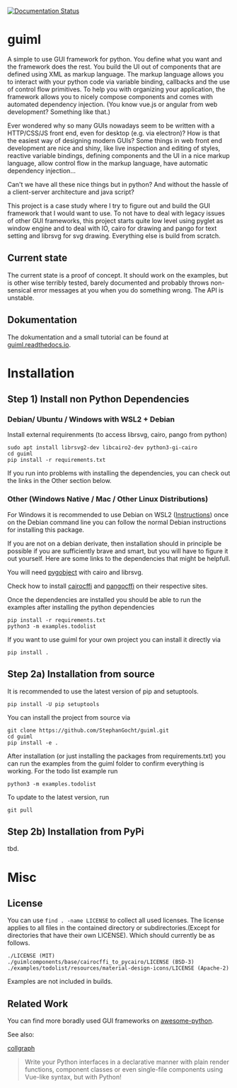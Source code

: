 [![Documentation Status](https://readthedocs.org/projects/guiml/badge/?version=latest)](https://guiml.readthedocs.io/en/latest/?badge=latest)

guiml
=====

A simple to use GUI framework for python. You define what you want and the
framework does the rest. You build the UI out of components that are defined
using XML as markup language. The markup language allows you to interact with
your python code via variable binding, callbacks and the use of control flow
primitives. To help you with organizing your application, the framework
allows you to nicely compose components and comes with automated dependency
injection. (You know vue.js or angular from web development? Something like
that.)

Ever wondered why so many GUIs nowadays seem to be written with a HTTP/CSS/JS
front end, even for desktop (e.g. via electron)? How is that the easiest way
of designing modern GUIs? Some things in web front end development are nice
and shiny, like live inspection and editing of styles, reactive variable
bindings, defining components and the UI in a nice markup language, allow
control flow in the markup language, have automatic dependency injection...

Can't we have all these nice things but in python? And without the hassle of a
client-server architecture and java script?

This project is a case study where I try to figure out and build the GUI
framework that I would want to use. To not have to deal with legacy issues of
other GUI frameworks, this project starts quite low level using pyglet as
window engine and to deal with IO, cairo for drawing and pango for text
setting and librsvg for svg drawing. Everything else is build from scratch.

Current state
-------------

The current state is a proof of concept. It should work on the examples, but
is other wise terribly tested, barely documented and probably throws
non-sensical error messages at you when you do something wrong. The API is
unstable.

Dokumentation
-------------

The dokumentation and a small tutorial can be found at
[guiml.readthedocs.io](https://guiml.readthedocs.io/en/latest/).


Installation
============

Step 1) Install non Python Dependencies
---------------------------------------

### Debian/ Ubuntu / Windows with WSL2 + Debian

Install external requirenments (to access librsvg, cairo, pango from python)

    sudo apt install librsvg2-dev libcairo2-dev python3-gi-cairo
    cd guiml
    pip install -r requirements.txt

If you run into problems with installing the dependencies, you can check out
the links in the Other section below.

### Other (Windows Native / Mac / Other Linux Distributions)

For Windows it is recommended to use Debian on WSL2 ([Instructions](https://wiki.debian.org/InstallingDebianOn/Microsoft/Windows/SubsystemForLinux))
once on the Debian command line you can follow the normal Debian instructions
for installing this package.

If you are not on a debian derivate, then installation should in principle be
possible if you are sufficiently brave and smart, but you will have to figure
it out yourself. Here are some links to the dependencies that might be
helpfull.

You will need [pygobject](https://pygobject.readthedocs.io/en/latest/getting_started.html)
with cairo and librsvg.

Check how to install [cairocffi](https://doc.courtbouillon.org/cairocffi/stable/overview.html#installing-cffi)
and [pangocffi](https://pangocffi.readthedocs.io/en/latest/overview.html) on
their respective sites.

Once the dependencies are installed you should be able to run the examples
after installing the python dependencies

    pip install -r requirements.txt
    python3 -m examples.todolist

If you want to use guiml for your own project you can install it directly via

    pip install .

Step 2a) Installation from source
---------------------------------

It is recommended to use the latest version of pip and setuptools.

    pip install -U pip setuptools

You can install the project from source via

    git clone https://github.com/StephanGocht/guiml.git
    cd guiml
    pip install -e .

After installation (or just installing the packages from requirements.txt) you
can run the examples from the guiml folder to confirm everything is working.
For the todo list example run

    python3 -m examples.todolist

To update to the latest version, run

    git pull


Step 2b) Installation from PyPi
-------------------------------

tbd.


Misc
====

License
-------

You can use `find . -name LICENSE` to collect all used licenses. The license
applies to all files in the contained directory or subdirectories.(Except for
directories that have their own LICENSE). Which should currently be as
follows.

    ./LICENSE (MIT)
    ./guimlcomponents/base/cairocffi_to_pycairo/LICENSE (BSD-3)
    ./examples/todolist/resources/material-design-icons/LICENSE (Apache-2)

Examples are not included in builds.

Related Work
------------

You can find more boradly used GUI frameworks on
[awesome-python](https://github.com/vinta/awesome-python#gui-development).

See also:

[collgraph](https://github.com/fork-tongue/collagraph)

> Write your Python interfaces in a declarative manner with plain render
> functions, component classes or even single-file components using Vue-like
> syntax, but with Python!
